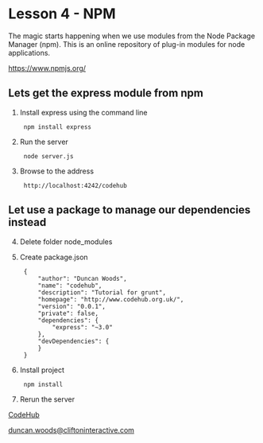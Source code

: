 Lesson 4 - NPM
==============

The magic starts happening when we use modules from the Node Package Manager (npm). This is an online repository of plug-in modules for node applications.

https://www.npmjs.org/

Lets get the express module from npm
------------------------------------

1. Install express using the command line

        npm install express

2. Run the server

        node server.js

3. Browse to the address

        http://localhost:4242/codehub


Let use a package to manage our dependencies instead
----------------------------------------------------

4. Delete folder node_modules

5. Create package.json

        {
            "author": "Duncan Woods",
            "name": "codehub",
            "description": "Tutorial for grunt",
            "homepage": "http://www.codehub.org.uk/",
            "version": "0.0.1",
            "private": false,
            "dependencies": {
                "express": "~3.0"
            },
            "devDependencies": {
            }
        }

6. Install project

        npm install

7. Rerun the server


[CodeHub](http://www.codehub.org.uk/)

<duncan.woods@cliftoninteractive.com>